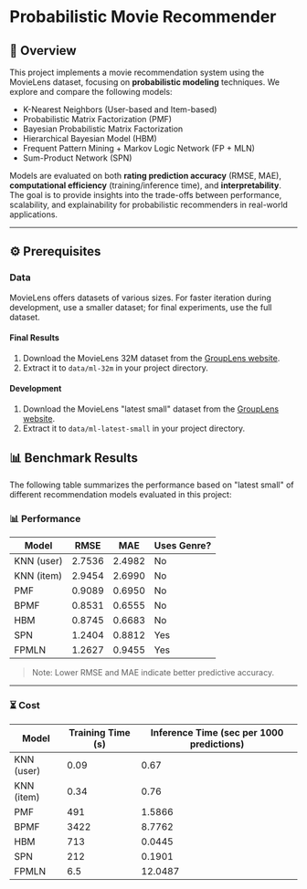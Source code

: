 # Probabilistic Movie Recommender

## 📘 Overview

This project implements a movie recommendation system using the MovieLens dataset, focusing on **probabilistic modeling** techniques. We explore and compare the following models:

- K-Nearest Neighbors (User-based and Item-based)
- Probabilistic Matrix Factorization (PMF)
- Bayesian Probabilistic Matrix Factorization
- Hierarchical Bayesian Model (HBM)
- Frequent Pattern Mining + Markov Logic Network (FP + MLN)
- Sum-Product Network (SPN)

Models are evaluated on both **rating prediction accuracy** (RMSE, MAE), **computational efficiency** (training/inference time), and **interpretability**.  
The goal is to provide insights into the trade-offs between performance, scalability, and explainability for probabilistic recommenders in real-world applications.

---

## ⚙️ Prerequisites

### Data

MovieLens offers datasets of various sizes. For faster iteration during development, use a smaller dataset; for final experiments, use the full dataset.

#### Final Results

1. Download the MovieLens 32M dataset from the [GroupLens website](https://grouplens.org/datasets/movielens/).
2. Extract it to `data/ml-32m` in your project directory.

#### Development

1. Download the MovieLens "latest small" dataset from the [GroupLens website](https://grouplens.org/datasets/movielens/).
2. Extract it to `data/ml-latest-small` in your project directory.

## 📊 Benchmark Results

The following table summarizes the performance based on "latest small" of different recommendation models evaluated in this project:

### 📊 Performance

| Model      | RMSE   | MAE    | Uses Genre? |
|------------|--------|--------|-------------|
| KNN (user) | 2.7536 | 2.4982 | No          |
| KNN (item) | 2.9454 | 2.6990 | No          |
| PMF        | 0.9089 | 0.6950 | No          |
| BPMF       | 0.8531 | 0.6555 | No          |
| HBM        | 0.8745 | 0.6683 | No          |
| SPN        | 1.2404 | 0.8812 | Yes         |
| FPMLN      | 1.2627 | 0.9455 | Yes         |

> Note: Lower RMSE and MAE indicate better predictive accuracy.

---

### ⏳ Cost

| Model      | Training Time (s) | Inference Time (sec per 1000 predictions) |
|------------|-------------------|------------------------------------------|
| KNN (user) | 0.09              | 0.67                                     |
| KNN (item) | 0.34              | 0.76                                     |
| PMF        | 491               | 1.5866                                   |
| BPMF       | 3422              | 8.7762                                   |
| HBM        | 713               | 0.0445                                   |
| SPN        | 212               | 0.1901                                   |
| FPMLN      | 6.5               | 12.0487                                  |

